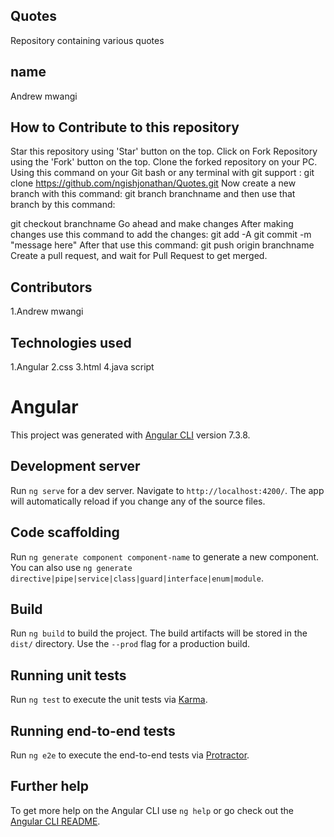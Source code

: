 ## Quotes
Repository containing various  quotes
## name
Andrew mwangi

## How to Contribute to this repository
Star this repository using 'Star' button on the top.
Click on Fork Repository using the 'Fork' button on the top.
Clone the forked repository on your PC. Using this command on your Git bash or any terminal with git support :
git clone https://github.com/ngishjonathan/Quotes.git
Now create a new branch with this command:
git branch branchname 
and then use that branch by this command:

git checkout branchname 
Go ahead and make changes
After making changes use this command to add the changes:
git add -A
git commit -m "message here" 
After that use this command:
git push origin branchname 
Create a pull request, and wait for Pull Request to get merged.
## Contributors
1.Andrew mwangi

## Technologies used
1.Angular
2.css
3.html
4.java script

# Angular

This project was generated with [Angular CLI](https://github.com/angular/angular-cli) version 7.3.8.

## Development server

Run `ng serve` for a dev server. Navigate to `http://localhost:4200/`. The app will automatically reload if you change any of the source files.

## Code scaffolding

Run `ng generate component component-name` to generate a new component. You can also use `ng generate directive|pipe|service|class|guard|interface|enum|module`.

## Build

Run `ng build` to build the project. The build artifacts will be stored in the `dist/` directory. Use the `--prod` flag for a production build.

## Running unit tests

Run `ng test` to execute the unit tests via [Karma](https://karma-runner.github.io).

## Running end-to-end tests

Run `ng e2e` to execute the end-to-end tests via [Protractor](http://www.protractortest.org/).

## Further help

To get more help on the Angular CLI use `ng help` or go check out the [Angular CLI README](https://github.com/angular/angular-cli/blob/master/README.md).
